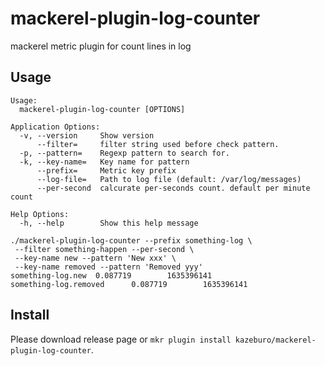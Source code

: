 # mackerel-plugin-log-counter

mackerel metric plugin for count lines in log

## Usage

```
Usage:
  mackerel-plugin-log-counter [OPTIONS]

Application Options:
  -v, --version     Show version
      --filter=     filter string used before check pattern.
  -p, --pattern=    Regexp pattern to search for.
  -k, --key-name=   Key name for pattern
      --prefix=     Metric key prefix
      --log-file=   Path to log file (default: /var/log/messages)
      --per-second  calcurate per-seconds count. default per minute count

Help Options:
  -h, --help        Show this help message
```

```
./mackerel-plugin-log-counter --prefix something-log \
 --filter something-happen --per-second \
 --key-name new --pattern 'New xxx' \
 --key-name removed --pattern 'Removed yyy'
something-log.new  0.087719        1635396141
something-log.removed      0.087719        1635396141
```

## Install

Please download release page or `mkr plugin install kazeburo/mackerel-plugin-log-counter`.